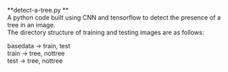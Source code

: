 **detect-a-tree.py ** <br />
A python code built using CNN and tensorflow to detect the presence of a tree in an image.  <br />
The directory structure of training and testing images are as follows:

basedata -> train, test <br />
train -> tree, nottree <br />
test -> tree, nottree <br />
